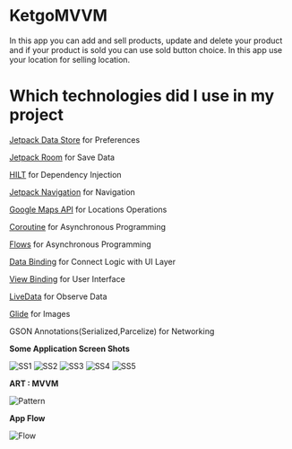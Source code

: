 # KetgoMVVM

In this app you can add and sell products, update and delete your product and if your product is sold you can use sold button choice. In this app use your location for selling location. 

# Which technologies did I use in  my project 

[Jetpack Data Store](https://developer.android.com/topic/libraries/architecture/datastore?gclid=CjwKCAiA1JGRBhBSEiwAxXblwfir-tUUG5LQQ2ODg5UwvAnLqhEFhuZJ7TIXrWqxR9PskipFQHB8CBoC2BQQAvD_BwE&gclsrc=aw.ds) for Preferences

[Jetpack Room](https://developer.android.com/jetpack/androidx/releases/room) for Save Data

[HILT](https://insert-koin.io/) for Dependency Injection

[Jetpack Navigation](https://developer.android.com/jetpack) for Navigation

[Google Maps API](https://developers.google.com/maps) for Locations Operations

[Coroutine](https://developer.android.com/topic/libraries/architecture/coroutines) for Asynchronous Programming

[Flows](https://developer.android.com/kotlin/flow) for Asynchronous Programming

[Data Binding](https://developer.android.com/topic/libraries/data-binding) for Connect Logic with UI Layer

[View Binding](https://developer.android.com/topic/libraries/view-binding) for User Interface 

[LiveData](https://developer.android.com/topic/libraries/architecture/livedata) for Observe Data

[Glide](https://github.com/bumptech/glide) for Images 

GSON Annotations(Serialized,Parcelize) for Networking

<b>Some Application Screen Shots</b>

![SS1](https://i.ibb.co/8bd1JBf/Screen-Shot-2022-03-07-at-10-05.png)
![SS2](https://i.ibb.co/mT8pMK9/Screen-Shot-2022-03-07-at-10-05-1.png)
![SS3](https://i.ibb.co/JKGp7jH/Screen-Shot-2022-03-07-at-10-04.png)
![SS4](https://i.ibb.co/mz2GtJn/Screen-Shot-2022-03-07-at-10-05-2.png)
![SS5](https://i.ibb.co/8sy8JHg/Screen-Shot-2022-03-07-at-10-03.png)


<b>ART :  MVVM</b>

![Pattern](https://i.ibb.co/6g1hGph/1-hiyp-GQVOat8-W3411-SUa-Tg.png)

<b>App Flow</b>

![Flow](https://i.ibb.co/RydqY2C/Screen-Shot-2022-03-06-at-20-36-57.png)
